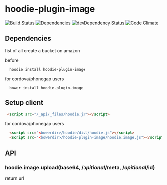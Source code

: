 hoodie-plugin-image
=======================

[![Build Status](https://travis-ci.org/goappes/hoodie-plugin-image.svg?branch=master)](https://travis-ci.org/goappes/hoodie-plugin-image) [![Dependencies](https://david-dm.org/goappes/hoodie-plugin-image.png)](https://david-dm.org/goappes/hoodie-plugin-image) [![devDependency Status](https://david-dm.org/goappes/hoodie-plugin-image/dev-status.svg)](https://david-dm.org/goappes/hoodie-plugin-image#info=devDependencies) [![Code Climate](https://codeclimate.com/github/goappes/hoodie-plugin-notification/badges/gpa.svg)](https://codeclimate.com/github/goappes/hoodie-plugin-image)

## Dependencies
fist of all create a bucket on amazon

before
```shell
  hoodie install hoodie-plugin-image
```
for cordova/phonegap users
```shell
  bower install hoodie-plugin-image
```

## Setup client
```html
 <script src="/_api/_files/hoodie.js"></script>
```
for cordova/phonegap users

```html
  <script src="<bowerdir>/hoodie/dist/hoodie.js"></script>
  <script src="<bowerdir>/hoodie-plugin-image/hoodie.image.js"></script>
```

## API
### hoodie.image.upload(base64, /*opitional*/meta, /*opitional*/id)
return url
